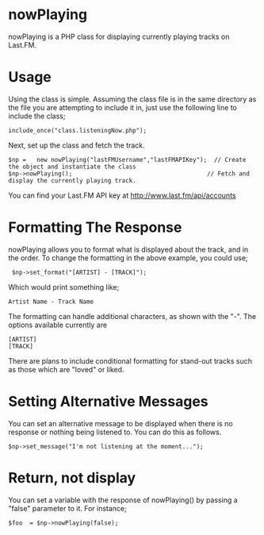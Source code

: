 nowPlaying
==========

nowPlaying is a PHP class for displaying currently playing tracks on Last.FM.

Usage
=======
Using the class is simple. Assuming the class file is in the same directory as the file you are attempting to include it in,
just use the following line to include the class;

    include_once("class.listeningNow.php");
    
Next, set up the class and fetch the track.

    $np	=	new nowPlaying("lastFMUsername","lastFMAPIKey");  // Create the object and instantiate the class
    $np->nowPlaying();                                      // Fetch and display the currently playing track.
    
You can find your Last.FM API key at http://www.last.fm/api/accounts
    
Formatting The Response
=======

nowPlaying allows you to format what is displayed about the track, and in the order. To change the formatting in the 
above example, you could use;

     $np->set_format("[ARTIST] - [TRACK]");
     
Which would print something like;

    Artist Name - Track Name
    
The formatting can handle additional characters, as shown with the "-". The options available currently are

    [ARTIST]
    [TRACK]
    
There are plans to include conditional formatting for stand-out tracks such as those which are "loved" or liked.

Setting Alternative Messages
=========
You can set an alternative message to be displayed when there is no response or nothing being listened to. You can do this
as follows.

    $np->set_message("I'm not listening at the moment...");
      
Return, not display
=======
You can set a variable with the response of nowPlaying() by passing a "false" parameter to it. For instance;

    $foo  = $np->nowPlaying(false);  
